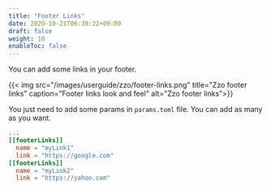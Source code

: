 ```yaml
---
title: "Footer Links"
date: 2020-10-21T06:39:22+09:00
draft: false
weight: 10
enableToc: false
---
```


You can add some links in your footer.

{{< img src="/images/userguide/zzo/footer-links.png" title="Zzo footer links" caption="Footer links look and feel" alt="Zzo footer links">}}

You just need to add some params in `params.toml` file. You can add as many as you want.

```params.toml
...
[[footerLinks]]
  name = "myLink1"
  link = "https://google.com"
[[footerLinks]]
  name = "myLink2"
  link = "https://yahoo.com"
```